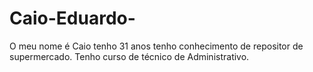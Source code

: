 # Caio-Eduardo-
O meu nome é Caio tenho 31 anos tenho conhecimento de repositor de supermercado. Tenho curso de técnico de Administrativo. 
